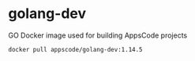 # golang-dev

GO Docker image used for building AppsCode projects

```console
docker pull appscode/golang-dev:1.14.5
```
